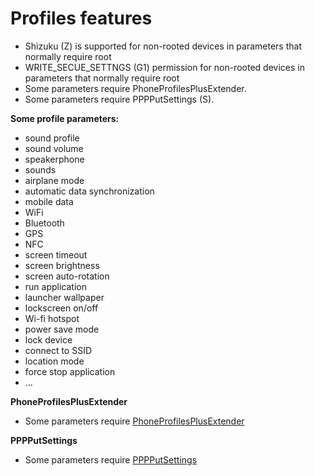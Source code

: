 Profiles features
======================

- Shizuku (Z) is supported for non-rooted devices in parameters that normally require root
- WRITE_SECUE_SETTNGS (G1) permission for non-rooted devices in parameters that normally require root
- Some parameters require PhoneProfilesPlusExtender.
- Some parameters require PPPPutSettings (S).

__Some profile parameters:__
- sound profile
- sound volume
- speakerphone
- sounds
- airplane mode
- automatic data synchronization
- mobile data
- WiFi
- Bluetooth
- GPS
- NFC
- screen timeout
- screen brightness
- screen auto-rotation
- run application
- launcher wallpaper
- lockscreen on/off
- Wi-fi hotspot
- power save mode
- lock device
- connect to SSID
- location mode
- force stop application
- ...

__PhoneProfilesPlusExtender__

- Some parameters require [PhoneProfilesPlusExtender](https://github.com/henrichg/PhoneProfilesPlusExtender)

__PPPPutSettings__

- Some parameters require [PPPPutSettings](https://github.com/henrichg/PPPPutSettings)
